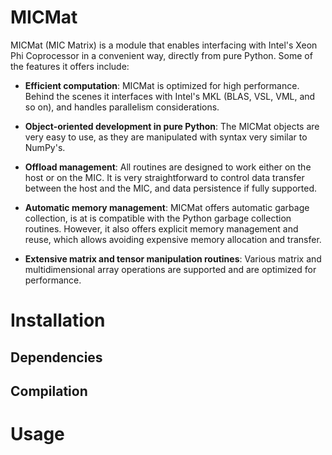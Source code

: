 # MICMat

MICMat (MIC Matrix) is a module that enables interfacing with Intel's Xeon Phi Coprocessor in a convenient way, directly from pure Python. Some of the features it offers include:

* **Efficient computation**: MICMat is optimized for high performance. Behind the scenes it interfaces with Intel's MKL (BLAS, VSL, VML, and so on), and handles parallelism considerations.
* **Object-oriented development in pure Python**: The MICMat objects are very easy to use, as they are manipulated with syntax very similar to NumPy's.
* **Offload management**: All routines are designed to work either on the host or on the MIC. It is very straightforward to control data transfer between the host and the MIC, and data persistence if fully supported.
* **Automatic memory management**: MICMat offers automatic garbage collection, is at is compatible with the Python garbage collection routines. However, it also offers explicit memory management and reuse, which allows avoiding expensive memory allocation and transfer.

* **Extensive matrix and tensor manipulation routines**: Various matrix and multidimensional array operations are supported and are optimized for performance.



# Installation
## Dependencies

## Compilation


# Usage